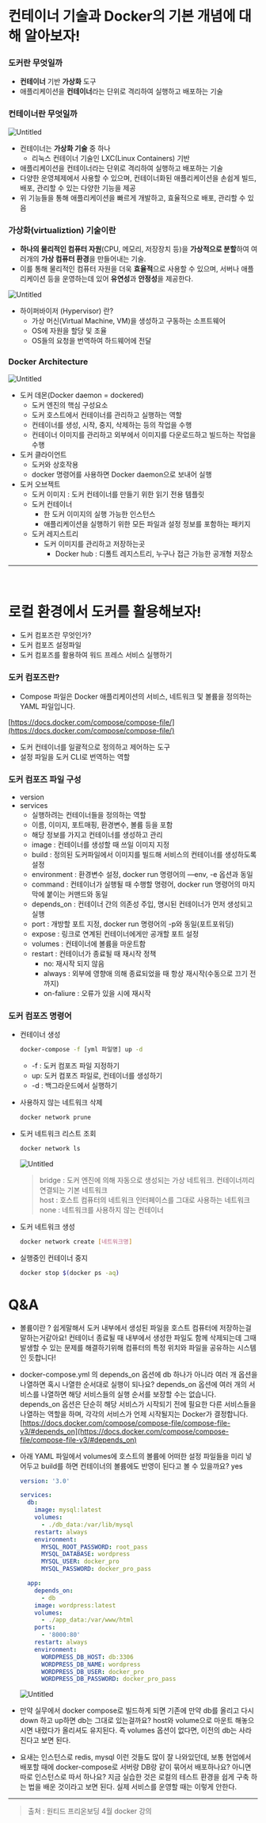 # 컨테이너 기술과 Docker의 기본 개념에 대해 알아보자!

### 도커란 무엇일까

- **컨테이너** 기반 **가상화** 도구
- 애플리케이션을 **컨테이너**라는 단위로 격리하여 실행하고 배포하는 기술

### 컨테이너란 무엇일까

![Untitled](./images/vmVsContainer.png)

- 컨테이너는 **가상화 기술** 중 하나
  - 리눅스 컨테이너 기술인 LXC(Linux Containers) 기반
- 애플리케이션을 컨테이너라는 단위로 격리하여 실행하고 배포하는 기술
- 다양한 운영체제에서 사용할 수 있으며, 컨테이너화된 애플리케이션을 손쉽게 빌드, 배포, 관리할 수 있는 다양한 기능을 제공
- 위 기능들을 통해 애플리케이션을 빠르게 개발하고, 효율적으로 배포, 관리할 수 있음

### 가상화(virtualiztion) 기술이란

- **하나의 물리적인 컴퓨터 자원**(CPU, 메모리, 저장장치 등)을 **가상적으로 분할**하여 여러개의 **가상 컴퓨터 환경**을 만들어내는 기술.
- 이를 통해 물리적인 컴퓨터 자원을 더욱 **효율적**으로 사용할 수 있으며, 서버나 애플리케이션 등을 운영하는데 있어 **유연성**과 **안정성**을 제공한다.

![Untitled](./images/vm.png)

- 하이퍼바이저 (Hypervisor) 란?
  - 가상 머신(Virtual Machine, VM)을 생성하고 구동하는 소프트웨어
  - OS에 자원을 할당 및 조율
  - OS들의 요청을 번역하여 하드웨어에 전달

### Docker Architecture

![Untitled](./images/dockerArchitecture.png)

- 도커 데몬(Docker daemon = dockered)
  - 도커 엔진의 핵심 구성요소
  - 도커 호스트에서 컨테이너를 관리하고 실행하는 역할
  - 컨테이너를 생성, 시작, 중지, 삭제하는 등의 작업을 수행
  - 컨테이너 이미지를 관리하고 외부에서 이미지를 다운로드하고 빌드하는 작업을 수행
- 도커 클라이언트
  - 도커와 상호작용
  - docker 명령어를 사용하면 Docker daemon으로 보내어 실행
- 도커 오브젝트
  - 도커 이미지 : 도커 컨테이너를 만들기 위한 읽기 전용 템플릿
  - 도커 컨테이너
    - 한 도커 이미지의 실행 가능한 인스턴스
    - 애플리케이션을 실행하기 위한 모든 파일과 설정 정보를 포함하는 패키지
  - 도커 레지스트리
    - 도커 이미지를 관리하고 저장하는곳
      - Docker hub : 디폴트 레지스트리, 누구나 접근 가능한 공개형 저장소

---

<br>

# 로컬 환경에서 도커를 활용해보자!

- 도커 컴포즈란 무엇인가?
- 도커 컴포즈 설정파일
- 도커 컴포즈를 활용하여 워드 프레스 서비스 실행하기

### 도커 컴포즈란?

- Compose 파일은 Docker 애플리케이션의 서비스, 네트워크 및 볼륨을 정의하는 YAML 파일입니다.

[https://docs.docker.com/compose/compose-file/](https://docs.docker.com/compose/compose-file/)

- 도커 컨테이너를 일괄적으로 정의하고 제어하는 도구
- 설정 파일을 도커 CLI로 번역하는 역할

### 도커 컴포즈 파일 구성

- version
- services
  - 실행하려는 컨테이너들을 정의하는 역할
  - 이름, 이미지, 포트매핑, 환경변수, 볼륨 등을 포함
  - 해당 정보를 가지고 컨테이너를 생성하고 관리
  - image : 컨테이너를 생성할 때 쓰일 이미지 지정
  - build : 정의된 도커파일에서 이미지를 빌드해 서비스의 컨테이너를 생성하도록 설정
  - environment : 환경변수 설정, docker run 명령어의 —env, -e 옵션과 동일
  - command : 컨테이너가 실행될 때 수행할 명령어, docker run 명령어의 마지막에 붙이는 커맨드와 동일
  - depends_on : 컨테이너 간의 의존성 주입, 명시된 컨테이너가 먼저 생성되고 실행
  - port : 개방할 포트 지정, docker run 명령어의 -p와 동일(포트포워딩)
  - expose : 링크로 연계된 컨테이너에게만 공개할 포트 설정
  - volumes : 컨테이너에 볼륨을 마운트함
  - restart : 컨테이너가 종료될 때 재시작 정책
    - no: 재시작 되지 않음
    - always : 외부에 영향애 의해 종료되었을 때 항상 재시작(수동으로 끄기 전까지)
    - on-faliure : 오류가 있을 시에 재시작

### 도커 컴포즈 명령어

- 컨테이너 생성

  ```bash
  docker-compose -f [yml 파일명] up -d
  ```

  - -f : 도커 컴포즈 파일 지정하기
  - up: 도커 컴포즈 파일로, 컨테이너를 생성하기
  - -d : 백그라운드에서 실행하기

- 사용하지 않는 네트워크 삭제

  ```bash
  docker network prune
  ```

- 도커 네트워크 리스트 조회

  ```bash
  docker network ls
  ```

  ![Untitled](./images/dockerNetworkLs.png)

  > bridge : 도커 엔진에 의해 자동으로 생성되는 가상 네트워크. 컨테이너끼리 연결되는 기본 네트워크\
  > host : 호스트 컴퓨터의 네트워크 인터페이스를 그대로 사용하는 네트워크\
  > none : 네트워크를 사용하지 않는 컨테이너

- 도커 네트워크 생성

  ```bash
  docker network create [네트워크명]
  ```

- 실행중인 컨테이너 중지
  ```bash
  docker stop $(docker ps -aq)
  ```

# Q&A

- 볼륨이란 ?
  쉽게말해서 도커 내부에서 생성된 파일을 호스트 컴퓨터에 저장하는걸 말하는거같아요!
  컨테이너 종료될 때 내부에서 생성한 파일도 함께 삭제되는데 그때 발생할 수 있는 문제를 해결하기위해 컴퓨터의 특정 위치와 파일을 공유하는 시스템인 듯합니다!
- docker-compose.yml 의 depends_on 옵션에 db 하나가 아니라 여러 개 옵션을 나열하면 혹시 나열한 순서대로 실행이 되나요?
  depends_on 옵션에 여러 개의 서비스를 나열하면 해당 서비스들의 실행 순서를 보장할 수는 없습니다. depends_on 옵션은 단순히 해당 서비스가 시작되기 전에 필요한 다른 서비스들을 나열하는 역할을 하며, 각각의 서비스가 언제 시작될지는 Docker가 결정합니다.
  [https://docs.docker.com/compose/compose-file/compose-file-v3/#depends_on](https://docs.docker.com/compose/compose-file/compose-file-v3/#depends_on)
- 아래 YAML 파일에서 volumes에 호스트의 볼륨에 어떠한 설정 파일들을 미리 넣어두고 build를 하면 컨테이너의 볼륨에도 반영이 된다고 볼 수 있을까요?
  yes

  ```yaml
  version: '3.0'

  services:
    db:
      image: mysql:latest
      volumes:
        - ./db_data:/var/lib/mysql
      restart: always
      environment:
        MYSQL_ROOT_PASSWORD: root_pass
        MYSQL_DATABASE: wordpress
        MYSQL_USER: docker_pro
        MYSQL_PASSWORD: docker_pro_pass

    app:
      depends_on:
        - db
      image: wordpress:latest
      volumes:
        - ./app_data:/var/www/html
      ports:
        - '8000:80'
      restart: always
      environment:
        WORDPRESS_DB_HOST: db:3306
        WORDPRESS_DB_NAME: wordpress
        WORDPRESS_DB_USER: docker_pro
        WORDPRESS_DB_PASSWORD: docker_pro_pass
  ```

  ![Untitled](./images/dockerContainer.png)

- 만약 실무에서 docker compose로 빌드하게 되면 기존에 만약 db를 올리고 다시 down 하고 up하면 db는 그대로 있는걸까요?
  host와 volume으로 마운트 해놓으시면 내렸다가 올리셔도 유지된다. 즉 volumes 옵션이 없다면, 이전의 db는 사라진다고 보면 된다.
- 요새는 인스턴스로 redis, mysql 이런 것들도 많이 잘 나와있던데, 보통 현업에서 배포할 때에 docker-compose로 서버랑 DB랑 같이 묶어서 배포하나요? 아니면 따로 인스턴스로 따서 하나요?
  지금 실습한 것은 로컬의 테스트 환경을 쉽게 구축 하는 법을 배운 것이라고 보면 된다. 실제 서비스를 운영할 때는 이렇게 안한다.

---

> 출처 : 원티드 프리온보딩 4월 docker 강의
